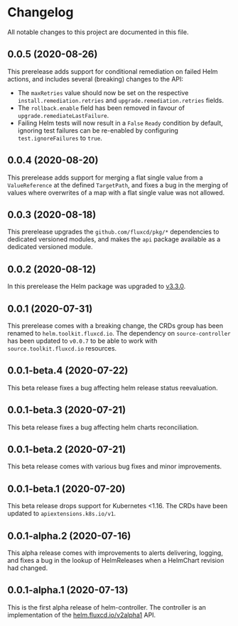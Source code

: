 # Changelog

All notable changes to this project are documented in this file.

## 0.0.5 (2020-08-26)

This prerelease adds support for conditional remediation on failed Helm
actions, and includes several (breaking) changes to the API:

* The `maxRetries` value should now be set on the respective
  `install.remediation.retries` and `upgrade.remediation.retries` fields.
* The `rollback.enable` field has been removed in favour of
  `upgrade.remediateLastFailure`.
* Failing Helm tests will now result in a `False` `Ready` condition by
  default, ignoring test failures can be re-enabled by configuring
  `test.ignoreFailures` to `true`.

## 0.0.4 (2020-08-20)

This prerelease adds support for merging a flat single value from
a `ValueReference` at the defined `TargetPath`, and fixes a bug in
the merging of values where overwrites of a map with a flat single
value was not allowed.

## 0.0.3 (2020-08-18)

This prerelease upgrades the `github.com/fluxcd/pkg/*` dependencies to
dedicated versioned modules, and makes the `api` package available as
a dedicated versioned module.

## 0.0.2 (2020-08-12)

In this prerelease the Helm package was upgraded to [v3.3.0](https://github.com/helm/helm/releases/tag/v3.3.0).

## 0.0.1 (2020-07-31)

This prerelease comes with a breaking change, the CRDs group has been
renamed to `helm.toolkit.fluxcd.io`. The dependency on `source-controller`
has been updated to `v0.0.7` to be able to work with `source.toolkit.fluxcd.io`
resources.

## 0.0.1-beta.4 (2020-07-22)

This beta release fixes a bug affecting helm release status reevaluation.

## 0.0.1-beta.3 (2020-07-21)

This beta release fixes a bug affecting helm charts reconciliation.

## 0.0.1-beta.2 (2020-07-21)

This beta release comes with various bug fixes and minor improvements.

## 0.0.1-beta.1 (2020-07-20)

This beta release drops support for Kubernetes <1.16.
The CRDs have been updated to `apiextensions.k8s.io/v1`.

## 0.0.1-alpha.2 (2020-07-16)

This alpha release comes with improvements to alerts delivering,
logging, and fixes a bug in the lookup of HelmReleases when a
HelmChart revision had changed.

## 0.0.1-alpha.1 (2020-07-13)

This is the first alpha release of helm-controller.
The controller is an implementation of the
[helm.fluxcd.io/v2alpha1](https://github.com/fluxcd/helm-controller/tree/v0.0.1-alpha.1/docs/spec/v2alpha1) API.
